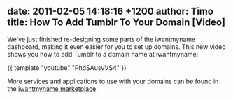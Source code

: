 date: 2011-02-05 14:18:16 +1200
author: Timo
title: How To Add Tumblr To Your Domain [Video]
----

We've just finished re-designing some parts of the iwantmyname dashboard, making it even easier for you to set up domains. This new video shows you how to add Tumblr to a domain name at iwantmyname:

{{ template "youtube" "PhdSAusvVS4" }}

More services and applications to use with your domains can be found in the [iwantmyname marketplace](https://iwantmyname.com/services/featured).

